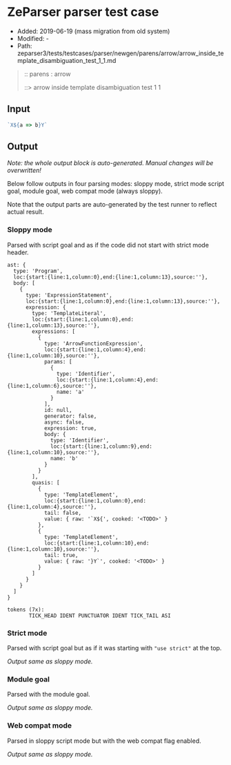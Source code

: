# ZeParser parser test case

- Added: 2019-06-19 (mass migration from old system)
- Modified: -
- Path: zeparser3/tests/testcases/parser/newgen/parens/arrow/arrow_inside_template_disambiguation_test_1_1.md

> :: parens : arrow
>
> ::> arrow inside template disambiguation test 1 1

## Input

`````js
`X${a => b}Y`
`````

## Output

_Note: the whole output block is auto-generated. Manual changes will be overwritten!_

Below follow outputs in four parsing modes: sloppy mode, strict mode script goal, module goal, web compat mode (always sloppy).

Note that the output parts are auto-generated by the test runner to reflect actual result.

### Sloppy mode

Parsed with script goal and as if the code did not start with strict mode header.

`````
ast: {
  type: 'Program',
  loc:{start:{line:1,column:0},end:{line:1,column:13},source:''},
  body: [
    {
      type: 'ExpressionStatement',
      loc:{start:{line:1,column:0},end:{line:1,column:13},source:''},
      expression: {
        type: 'TemplateLiteral',
        loc:{start:{line:1,column:0},end:{line:1,column:13},source:''},
        expressions: [
          {
            type: 'ArrowFunctionExpression',
            loc:{start:{line:1,column:4},end:{line:1,column:10},source:''},
            params: [
              {
                type: 'Identifier',
                loc:{start:{line:1,column:4},end:{line:1,column:6},source:''},
                name: 'a'
              }
            ],
            id: null,
            generator: false,
            async: false,
            expression: true,
            body: {
              type: 'Identifier',
              loc:{start:{line:1,column:9},end:{line:1,column:10},source:''},
              name: 'b'
            }
          }
        ],
        quasis: [
          {
            type: 'TemplateElement',
            loc:{start:{line:1,column:0},end:{line:1,column:4},source:''},
            tail: false,
            value: { raw: '`X${', cooked: '<TODO>' }
          },
          {
            type: 'TemplateElement',
            loc:{start:{line:1,column:10},end:{line:1,column:10},source:''},
            tail: true,
            value: { raw: '}Y`', cooked: '<TODO>' }
          }
        ]
      }
    }
  ]
}

tokens (7x):
       TICK_HEAD IDENT PUNCTUATOR IDENT TICK_TAIL ASI
`````

### Strict mode

Parsed with script goal but as if it was starting with `"use strict"` at the top.

_Output same as sloppy mode._

### Module goal

Parsed with the module goal.

_Output same as sloppy mode._

### Web compat mode

Parsed in sloppy script mode but with the web compat flag enabled.

_Output same as sloppy mode._
